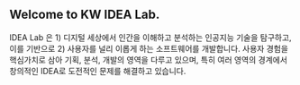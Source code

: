 ## Welcome to KW IDEA Lab.

IDEA Lab 은 1) 디지털 세상에서 인간을 이해하고 분석하는 인공지능 기술을 탐구하고, 이를 기반으로 2) 사용자를 널리 이롭게 하는 소프트웨어를 개발합니다.
사용자 경험을 핵심가치로 삼아 기획, 분석, 개발의 영역을 다루고 있으며, 특히 여러 영역의 경계에서 창의적인 IDEA로 도전적인 문제를 해결하고 있습니다. 


